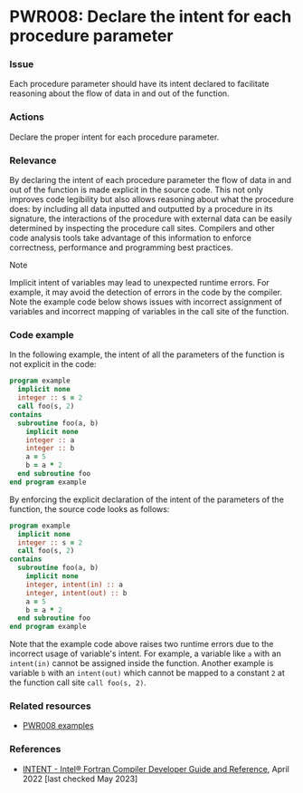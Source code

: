# PWR008: Declare the intent for each procedure parameter

### Issue

Each procedure parameter should have its intent declared to facilitate reasoning
about the flow of data in and out of the function.

### Actions

Declare the proper intent for each procedure parameter.

### Relevance

By declaring the intent of each procedure parameter the flow of data in and out
of the function is made explicit in the source code. This not only improves code
legibility but also allows reasoning about what the procedure does: by including
all data inputted and outputted by a procedure in its signature, the
interactions of the procedure with external data can be easily determined by
inspecting the procedure call sites. Compilers and other code analysis tools
take advantage of this information to enforce correctness, performance and
programming best practices.

> [!NOTE]
> Implicit intent of variables may lead to unexpected runtime errors. For
> example, it may avoid the detection of errors in the code by the compiler. Note
> the example code below shows issues with incorrect assignment of variables and
> incorrect mapping of variables in the call site of the function.

### Code example

In the following example, the intent of all the parameters of the function is
not explicit in the code:

```f90
program example
  implicit none
  integer :: s = 2
  call foo(s, 2)
contains
  subroutine foo(a, b)
    implicit none
    integer :: a
    integer :: b
    a = 5
    b = a * 2
  end subroutine foo
end program example
```

By enforcing the explicit declaration of the intent of the parameters of the
function, the source code looks as follows:

```f90
program example
  implicit none
  integer :: s = 2
  call foo(s, 2)
contains
  subroutine foo(a, b)
    implicit none
    integer, intent(in) :: a
    integer, intent(out) :: b
    a = 5
    b = a * 2
  end subroutine foo
end program example
```

Note that the example code above raises two runtime errors due to the incorrect
usage of variable's intent. For example, a variable like `a` with an
`intent(in)` cannot be assigned inside the function. Another example is variable
`b` with an `intent(out)` which cannot be mapped to a constant `2` at the
function call site `call foo(s, 2)`.

### Related resources

* [PWR008 examples](https://github.com/codee-com/open-catalog/tree/main/Checks/PWR008/)

### References

* [INTENT - Intel® Fortran Compiler Developer Guide and Reference](https://www.intel.com/content/www/us/en/develop/documentation/fortran-compiler-oneapi-dev-guide-and-reference/top/language-reference/a-to-z-reference/h-to-i/intent.html),
April 2022 [last checked May 2023]
